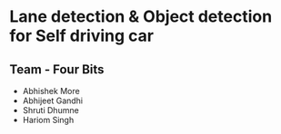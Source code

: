 # Lane detection & Object detection for Self driving car

## Team - Four Bits

- Abhishek More
- Abhijeet Gandhi
- Shruti Dhumne
- Hariom Singh